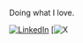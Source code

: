 Doing what I love.

[![LinkedIn](https://img.shields.io/badge/LinkedIn-%230077B5.svg?logo=linkedin&logoColor=white)](https://linkedin.com/in/sachin-ved-gupta) 
[![X](https://img.shields.io/twitter/follow/gmnothi)

